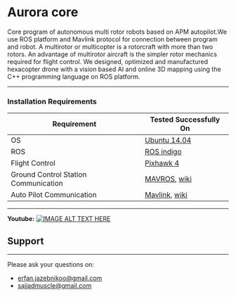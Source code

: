 # Aurora core

Core program of autonomous multi rotor robots based on APM autopilot.We use ROS platform and Mavlink protocol for connection between program and robot.
A multirotor or multicopter is a rotorcraft with more than two rotors. An advantage of multirotor aircraft is the simpler rotor mechanics required for flight control. 
We designed, optimized and manufactured hexacopter drone with a vision based AI and online 3D mapping using the C++ programming language on ROS platform.

-------------------

### Installation Requirements

| Requirement | Tested Successfully On | 
| ------ | ------ |
| OS| [Ubuntu 14.04](http://cdimage.ubuntu.com/netboot/14.04/?_ga=2.72803859.1606487436.1539181592-1947134802.1539181592)|
| ROS | [ROS indigo](http://wiki.ros.org/indigo/Installation/Ubuntu) |
| Flight Control| [Pixhawk 4][pixhawk]|
| Ground Control Station Communication|[MAVROS](https://dev.px4.io/ros-mavros-installation.html), [wiki](http://wiki.ros.org/mavros)|
| Auto Pilot Communication| [Mavlink](http://qgroundcontrol.org/mavlink/), [wiki](http://wiki.ros.org/mavlink)|

----------

**Youtube:** [![IMAGE ALT TEXT HERE](https://img.youtube.com/vi/wumIN9yP0dw/0.jpg)](https://www.youtube.com/watch?v=wumIN9yP0dw)

## Support
-----------------

Please ask your questions on:

- erfan.jazebnikoo@gmail.com
- sajjadmuscle@gmail.com

[pixhawk]:<https://docs.px4.io/en/flight_controller/pixhawk4.html>
